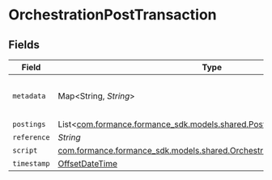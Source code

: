 # OrchestrationPostTransaction


## Fields

| Field                                                                                                                                   | Type                                                                                                                                    | Required                                                                                                                                | Description                                                                                                                             | Example                                                                                                                                 |
| --------------------------------------------------------------------------------------------------------------------------------------- | --------------------------------------------------------------------------------------------------------------------------------------- | --------------------------------------------------------------------------------------------------------------------------------------- | --------------------------------------------------------------------------------------------------------------------------------------- | --------------------------------------------------------------------------------------------------------------------------------------- |
| `metadata`                                                                                                                              | Map<String, *String*>                                                                                                                   | :heavy_check_mark:                                                                                                                      | N/A                                                                                                                                     | {<br/>"admin": "true"<br/>}                                                                                                             |
| `postings`                                                                                                                              | List<[com.formance.formance_sdk.models.shared.Posting](../../models/shared/Posting.md)>                                                 | :heavy_minus_sign:                                                                                                                      | N/A                                                                                                                                     |                                                                                                                                         |
| `reference`                                                                                                                             | *String*                                                                                                                                | :heavy_minus_sign:                                                                                                                      | N/A                                                                                                                                     | ref:001                                                                                                                                 |
| `script`                                                                                                                                | [com.formance.formance_sdk.models.shared.OrchestrationPostTransactionScript](../../models/shared/OrchestrationPostTransactionScript.md) | :heavy_minus_sign:                                                                                                                      | N/A                                                                                                                                     |                                                                                                                                         |
| `timestamp`                                                                                                                             | [OffsetDateTime](https://docs.oracle.com/javase/8/docs/api/java/time/OffsetDateTime.html)                                               | :heavy_minus_sign:                                                                                                                      | N/A                                                                                                                                     |                                                                                                                                         |